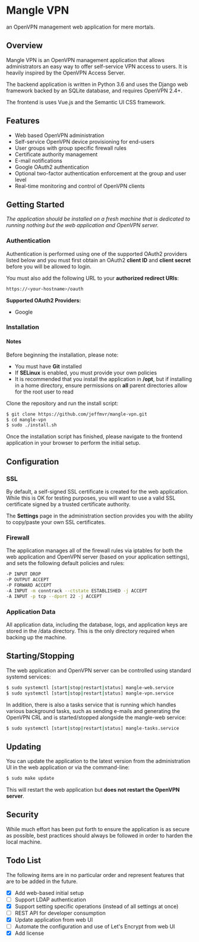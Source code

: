 # Mangle VPN
an OpenVPN management web application for mere mortals.

## Overview
Mangle VPN is an OpenVPN management application that allows administrators an
easy way to offer self-service VPN access to users. It is heavily inspired by
the OpenVPN Access Server.

The backend application is written in Python 3.6 and uses the Django web 
framework backed by an SQLite database, and requires OpenVPN 2.4+.

The frontend is uses Vue.js and the Semantic UI CSS framework.

## Features
- Web based OpenVPN administration
- Self-service OpenVPN device provisioning for end-users
- User groups with group specific firewall rules
- Certificate authority management
- E-mail notifications
- Google OAuth2 authentication
- Optional two-factor authentication enforcement at the group and user level
- Real-time monitoring and control of OpenVPN clients

## Getting Started
*The application should be installed on a fresh machine that is dedicated to 
running nothing but the web application and OpenVPN server.*

### Authentication
Authentication is performed using one of the supported OAuth2 providers listed
below and you must first obtain an OAuth2 **client ID** and **client secret**
before you will be allowed to login.

You must also add the following URL to your **authorized redirect URIs**:
```bash
https://<your-hostname>/oauth
```

**Supported OAuth2 Providers:**
- Google

### Installation
#### Notes
Before beginning the installation, please note:
- You must have **Git** installed
- If **SELinux** is enabled, you must provide your own policies
- It is recommended that you install the application in **/opt**, but if 
installing in a home directory, ensure permissions on **all** parent
directories allow for the root user to read

Clone the repository and run the install script:
```bash
$ git clone https://github.com/jeffmvr/mangle-vpn.git
$ cd mangle-vpn
$ sudo ./install.sh
``` 
Once the installation script has finished, please navigate to the frontend
application in your browser to perform the initial setup. 

## Configuration

### SSL
By default, a self-signed SSL certificate is created for the web application. 
While this is OK for testing purposes, you will want to use a valid SSL
certificate signed by a trusted certificate authority.

The **Settings** page in the administration section provides you with the
ability to copy/paste your own SSL certificates.

### Firewall
The application manages all of the firewall rules via iptables for both the web
application and OpenVPN server (based on your application settings), and sets 
the following default policies and rules:
```bash
-P INPUT DROP
-P OUTPUT ACCEPT
-P FORWARD ACCEPT
-A INPUT -m conntrack --ctstate ESTABLISHED -j ACCEPT
-A INPUT -p tcp --dport 22 -j ACCEPT
```

### Application Data
All application data, including the database, logs, and application keys are
stored in the <app-path>/data directory. This is the only directory required
when backing up the machine.

## Starting/Stopping
The web application and OpenVPN server can be controlled using standard systemd
services: 
```bash
$ sudo systemctl [start|stop|restart|status] mangle-web.service
$ sudo systemctl [start|stop|restart|status] mangle-vpn.service
```

In addition, there is also a tasks service that is running which handles various
background tasks, such as sending e-mails and generating the OpenVPN CRL and
is started/stopped alongside the mangle-web service:
```bash
$ sudo systemctl [start|stop|restart|status] mangle-tasks.service
```

## Updating
You can update the application to the latest version from the administration
UI in the web application or via the command-line:
```bash
$ sudo make update
```
This will restart the web application but **does not restart the OpenVPN
server**.

## Security
While much effort has been put forth to ensure the application is as secure as
possible, best practices should always be followed in order to harden the local 
machine.

## Todo List
The following items are in no particular order and represent features that are
to be added in the future.
- [x] Add web-based initial setup
- [ ] Support LDAP authentication
- [x] Support setting specific operations (instead of all settings at once)
- [ ] REST API for developer consumption
- [x] Update application from web UI
- [ ] Automate the configuration and use of Let's Encrypt from web UI
- [x] Add license
